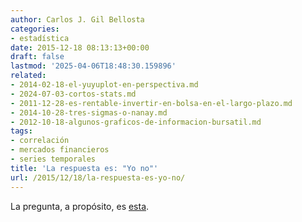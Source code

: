 ```yaml
---
author: Carlos J. Gil Bellosta
categories:
- estadística
date: 2015-12-18 08:13:13+00:00
draft: false
lastmod: '2025-04-06T18:48:30.159896'
related:
- 2014-02-18-el-yuyuplot-en-perspectiva.md
- 2024-07-03-cortos-stats.md
- 2011-12-28-es-rentable-invertir-en-bolsa-en-el-largo-plazo.md
- 2014-10-28-tres-sigmas-o-nanay.md
- 2012-10-18-algunos-graficos-de-informacion-bursatil.md
tags:
- correlación
- mercados financieros
- series temporales
title: 'La respuesta es: "Yo no"'
url: /2015/12/18/la-respuesta-es-yo-no/
---
```


La pregunta, a propósito, es [esta](http://www.gurusblog.com/archives/relacion-a-largo-plazo-entre-tipos-de-interes-y-bolsa-de-1970-a-hoy/17/12/2015/).